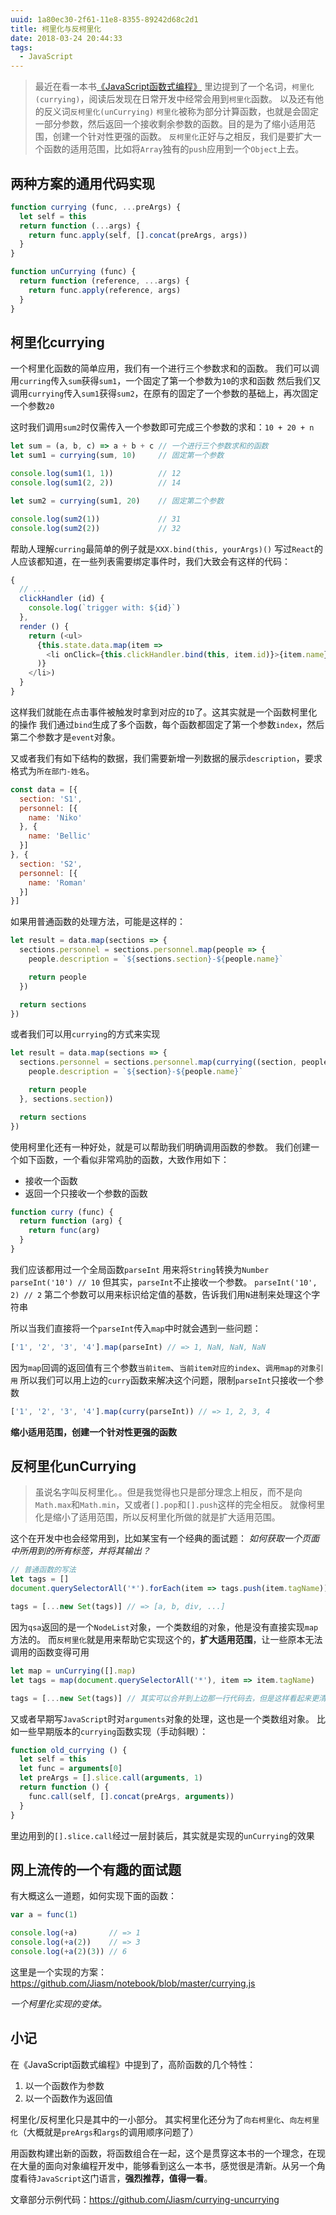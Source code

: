 ```yaml
---
uuid: 1a80ec30-2f61-11e8-8355-89242d68c2d1
title: 柯里化与反柯里化
date: 2018-03-24 20:44:33
tags:
  - JavaScript
---
```

> 最近在看一本书[《JavaScript函数式编程》](https://book.douban.com/subject/26579320/)
> 里边提到了一个名词，`柯里化(currying)`，阅读后发现在日常开发中经常会用到`柯里化`函数。
> 以及还有他的反义词`反柯里化(unCurrying)`
> `柯里化`被称为部分计算函数，也就是会固定一部分参数，然后返回一个接收剩余参数的函数。目的是为了缩小适用范围，创建一个针对性更强的函数。
> `反柯里化`正好与之相反，我们是要扩大一个函数的适用范围，比如将`Array`独有的`push`应用到一个`Object`上去。

<!-- more -->

## 两种方案的通用代码实现

```javascript
function currying (func, ...preArgs) {
  let self = this
  return function (...args) {
    return func.apply(self, [].concat(preArgs, args))
  }
}

function unCurrying (func) {
  return function (reference, ...args) {
    return func.apply(reference, args)
  }
}
```

## 柯里化currying

一个柯里化函数的简单应用，我们有一个进行三个参数求和的函数。
我们可以调用`curring`传入`sum`获得`sum1`，一个固定了第一个参数为`10`的求和函数
然后我们又调用`currying`传入`sum1`获得`sum2`，在原有的固定了一个参数的基础上，再次固定一个参数`20`

这时我们调用`sum2`时仅需传入一个参数即可完成三个参数的求和：`10 + 20 + n`

```javascript
let sum = (a, b, c) => a + b + c // 一个进行三个参数求和的函数
let sum1 = currying(sum, 10)     // 固定第一个参数

console.log(sum1(1, 1))          // 12
console.log(sum1(2, 2))          // 14

let sum2 = currying(sum1, 20)    // 固定第二个参数

console.log(sum2(1))             // 31
console.log(sum2(2))             // 32
```

帮助人理解`curring`最简单的例子就是`XXX.bind(this, yourArgs)()`
写过`React`的人应该都知道，在一些列表需要绑定事件时，我们大致会有这样的代码：
```javascript
{
  // ...
  clickHandler (id) {
    console.log(`trigger with: ${id}`)
  },
  render () {
    return (<ul>
      {this.state.data.map(item =>
        <li onClick={this.clickHandler.bind(this, item.id)}>{item.name}</li>
      )}
    </li>)
  }
}
```

这样我们就能在点击事件被触发时拿到对应的`ID`了。这其实就是一个函数柯里化的操作
我们通过`bind`生成了多个函数，每个函数都固定了第一个参数`index`，然后第二个参数才是`event`对象。

又或者我们有如下结构的数据，我们需要新增一列数据的展示`description`，要求格式为`所在部门-姓名`。

```javascript
const data = [{
  section: 'S1',
  personnel: [{
    name: 'Niko'
  }, {
    name: 'Bellic'
  }]
}, {
  section: 'S2',
  personnel: [{
    name: 'Roman'
  }]
}]
```

如果用普通函数的处理方法，可能是这样的：
```javascript
let result = data.map(sections => {
  sections.personnel = sections.personnel.map(people => {
    people.description = `${sections.section}-${people.name}`

    return people
  })

  return sections
})
```

或者我们可以用`currying`的方式来实现
```javascript
let result = data.map(sections => {
  sections.personnel = sections.personnel.map(currying((section, people) => {
    people.description = `${section}-${people.name}`

    return people
  }, sections.section))

  return sections
})
```

使用柯里化还有一种好处，就是可以帮助我们明确调用函数的参数。
我们创建一个如下函数，一个看似非常鸡肋的函数，大致作用如下：
- 接收一个函数
- 返回一个只接收一个参数的函数

```javascript
function curry (func) {
  return function (arg) {
    return func(arg)
  }
}
```
我们应该都用过一个全局函数`parseInt`
用来将`String`转换为`Number`
`parseInt('10') // 10`
但其实，`parseInt`不止接收一个参数。
`parseInt('10', 2) // 2`
第二个参数可以用来标识给定值的基数，告诉我们用`N`进制来处理这个字符串

所以当我们直接将一个`parseInt`传入`map`中时就会遇到一些问题：
```javascript
['1', '2', '3', '4'].map(parseInt) // => 1, NaN, NaN, NaN
```
因为`map`回调的返回值有三个参数`当前item`、`当前item对应的index`、`调用map的对象引用`
所以我们可以用上边的`curry`函数来解决这个问题，限制`parseInt`只接收一个参数
```javascript
['1', '2', '3', '4'].map(curry(parseInt)) // => 1, 2, 3, 4
```

**缩小适用范围，创建一个针对性更强的函数**

## 反柯里化unCurrying

> 虽说名字叫反柯里化。。但是我觉得也只是部分理念上相反，而不是向`Math.max`和`Math.min`，又或者`[].pop`和`[].push`这样的完全相反。
> 就像柯里化是缩小了适用范围，所以反柯里化所做的就是扩大适用范围。

这个在开发中也会经常用到，比如某宝有一个经典的面试题：
*如何获取一个页面中所用到的所有标签，并将其输出？*

```javascript
// 普通函数的写法
let tags = []
document.querySelectorAll('*').forEach(item => tags.push(item.tagName))

tags = [...new Set(tags)] // => [a, b, div, ...]
```

因为`qsa`返回的是一个`NodeList`对象，一个类数组的对象，他是没有直接实现`map`方法的。
而`反柯里化`就是用来帮助它实现这个的，**扩大适用范围**，让一些原本无法调用的函数变得可用

```javascript
let map = unCurrying([].map)
let tags = map(document.querySelectorAll('*'), item => item.tagName)

tags = [...new Set(tags)] // 其实可以合并到上边那一行代码去，但是这样看起来更清晰一些
```

又或者早期写`JavaScript`时对`arguments`对象的处理，这也是一个类数组对象。
比如一些早期版本的`currying`函数实现（手动斜眼）：
```javascript
function old_currying () {
  let self = this
  let func = arguments[0]
  let preArgs = [].slice.call(arguments, 1)
  return function () {
    func.call(self, [].concat(preArgs, arguments))
  }
}
```

里边用到的`[].slice.call`经过一层封装后，其实就是实现的`unCurrying`的效果

## 网上流传的一个有趣的面试题

有大概这么一道题，如何实现下面的函数：

```javascript
var a = func(1)

console.log(+a)       // => 1
console.log(+a(2))    // => 3
console.log(+a(2)(3)) // 6
```
这里是一个实现的方案：https://github.com/Jiasm/notebook/blob/master/currying.js

*一个柯里化实现的变体。*

## 小记

在《JavaScript函数式编程》中提到了，高阶函数的几个特性：
1. 以一个函数作为参数
2. 以一个函数作为返回值

柯里化/反柯里化只是其中的一小部分。
其实柯里化还分为了`向右柯里化`、`向左柯里化`（大概就是`preArgs`和`args`的调用顺序问题了）

用函数构建出新的函数，将函数组合在一起，这个是贯穿这本书的一个理念，在现在大量的面向对象编程开发中，能够看到这么一本书，感觉很是清新。从另一个角度看待`JavaScript`这门语言，**强烈推荐，值得一看**。

文章部分示例代码：https://github.com/Jiasm/currying-uncurrying
